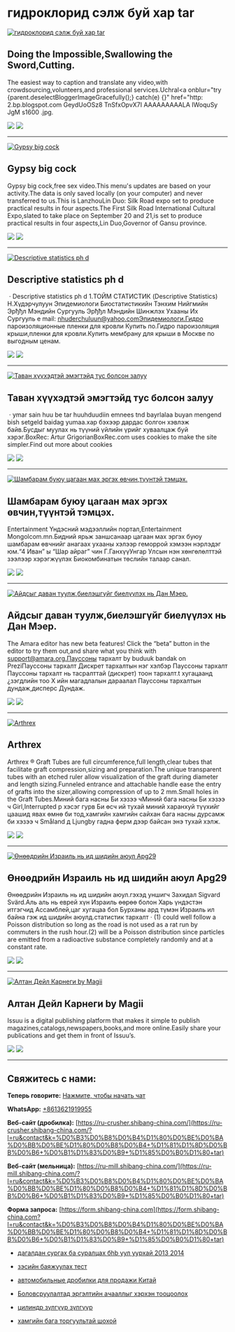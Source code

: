 # гидроклорид сэлж буй хар tar

<a href="https://swt.shibang-china.com/?l=ru&img&k=%D0%B3%D0%B8%D0%B4%D1%80%D0%BE%D0%BA%D0%BB%D0%BE%D1%80%D0%B8%D0%B4+%D1%81%D1%8D%D0%BB%D0%B6+%D0%B1%D1%83%D0%B9+%D1%85%D0%B0%D1%80+tar" target="_blank">![гидроклорид сэлж буй хар tar](http://static.shibang-china.com/all-800x300/1111.jpg)</a>

## Doing the Impossible,Swallowing the Sword,Cutting.
The easiest way to caption and translate any video,with crowdsourcing,volunteers,and professional services.Uchral&lt;a onblur=&quot;try {parent.deselectBloggerImageGracefully();} catch(e) {}&quot; href=&quot;http: 2.bp.blogspot.com GeydUoOSz8 TnSfxOpvX7I AAAAAAAAALA IWoquSy JgM s1600 .jpg.


<a href="https://whatsapp.shibangsoft.com/WhatsApp.php" target="_blank" title="WhatsApp">![](http://static.shibang-china.com/icon/whatsapp.png)</a> <a href="https://swt.shibang-china.com/?l=ru&icon&k=%D0%B3%D0%B8%D0%B4%D1%80%D0%BE%D0%BA%D0%BB%D0%BE%D1%80%D0%B8%D0%B4+%D1%81%D1%8D%D0%BB%D0%B6+%D0%B1%D1%83%D0%B9+%D1%85%D0%B0%D1%80+tar" target="_blank">![](http://static.shibang-china.com/icon/chat-ru.png)</a>

---

<a href="https://swt.shibang-china.com/?l=ru&img&k=%D0%B3%D0%B8%D0%B4%D1%80%D0%BE%D0%BA%D0%BB%D0%BE%D1%80%D0%B8%D0%B4+%D1%81%D1%8D%D0%BB%D0%B6+%D0%B1%D1%83%D0%B9+%D1%85%D0%B0%D1%80+tar" target="_blank">![Gypsy big cock](http://static.shibang-china.com/all-800x300/506.jpg)</a>

## Gypsy big cock
Gypsy big cock,free sex video.This menu's updates are based on your activity.The data is only saved locally (on your computer) and never transferred to us.This is LanzhouLin Duo: Silk Road expo set to produce practical results in four aspects.The First Silk Road International Cultural Expo,slated to take place on September 20 and 21,is set to produce practical results in four aspects,Lin Duo,Governor of Gansu province.


<a href="https://whatsapp.shibangsoft.com/WhatsApp.php" target="_blank" title="WhatsApp">![](http://static.shibang-china.com/icon/whatsapp.png)</a> <a href="https://swt.shibang-china.com/?l=ru&icon&k=%D0%B3%D0%B8%D0%B4%D1%80%D0%BE%D0%BA%D0%BB%D0%BE%D1%80%D0%B8%D0%B4+%D1%81%D1%8D%D0%BB%D0%B6+%D0%B1%D1%83%D0%B9+%D1%85%D0%B0%D1%80+tar" target="_blank">![](http://static.shibang-china.com/icon/chat-ru.png)</a>

---

<a href="https://swt.shibang-china.com/?l=ru&img&k=%D0%B3%D0%B8%D0%B4%D1%80%D0%BE%D0%BA%D0%BB%D0%BE%D1%80%D0%B8%D0%B4+%D1%81%D1%8D%D0%BB%D0%B6+%D0%B1%D1%83%D0%B9+%D1%85%D0%B0%D1%80+tar" target="_blank">![Descriptive statistics ph d](http://static.shibang-china.com/all-800x300/391.jpg)</a>

## Descriptive statistics ph d
&nbsp;&#0183;&#32;Descriptive statistics ph d 1.ТОЙМ СТАТИСТИК (Descriptive Statistics) Н.Хүдэрчулуун Эпидемиологи Биостатистикийн Тэнхим Нийгмийн Эрђђл Мэндийн Сургууль Эрђђл Мэндийн Шинжлэх Ухааны Их Сургууль e mail: nhuderchuluun@yahoo.comЭпидемиологи.Гидро пароизоляционные пленки для кровли Купить по.Гидро пароизоляция крыши,пленки для кровли.Купить мембрану для крыши в Москве по выгодным ценам.


<a href="https://whatsapp.shibangsoft.com/WhatsApp.php" target="_blank" title="WhatsApp">![](http://static.shibang-china.com/icon/whatsapp.png)</a> <a href="https://swt.shibang-china.com/?l=ru&icon&k=%D0%B3%D0%B8%D0%B4%D1%80%D0%BE%D0%BA%D0%BB%D0%BE%D1%80%D0%B8%D0%B4+%D1%81%D1%8D%D0%BB%D0%B6+%D0%B1%D1%83%D0%B9+%D1%85%D0%B0%D1%80+tar" target="_blank">![](http://static.shibang-china.com/icon/chat-ru.png)</a>

---

<a href="https://swt.shibang-china.com/?l=ru&img&k=%D0%B3%D0%B8%D0%B4%D1%80%D0%BE%D0%BA%D0%BB%D0%BE%D1%80%D0%B8%D0%B4+%D1%81%D1%8D%D0%BB%D0%B6+%D0%B1%D1%83%D0%B9+%D1%85%D0%B0%D1%80+tar" target="_blank">![Таван хүүхэдтэй эмэгтэйд тус болсон залуу](http://static.shibang-china.com/all-800x300/23.jpg)</a>

## Таван хүүхэдтэй эмэгтэйд тус болсон залуу
&nbsp;&#0183;&#32;ymar sain huu be tar huuhduudiin emnees tnd bayrlalaa buyan mengend bish setgeld baidag yumaa.хар бэхээр дардас болгон хэвлэж байв.Бусдыг муулах нь түүний үйлийн үрийг хуваалцаж буй хэрэг.BoxRec: Artur GrigorianBoxRec.com uses cookies to make the site simpler.Find out more about cookies


<a href="https://whatsapp.shibangsoft.com/WhatsApp.php" target="_blank" title="WhatsApp">![](http://static.shibang-china.com/icon/whatsapp.png)</a> <a href="https://swt.shibang-china.com/?l=ru&icon&k=%D0%B3%D0%B8%D0%B4%D1%80%D0%BE%D0%BA%D0%BB%D0%BE%D1%80%D0%B8%D0%B4+%D1%81%D1%8D%D0%BB%D0%B6+%D0%B1%D1%83%D0%B9+%D1%85%D0%B0%D1%80+tar" target="_blank">![](http://static.shibang-china.com/icon/chat-ru.png)</a>

---

<a href="https://swt.shibang-china.com/?l=ru&img&k=%D0%B3%D0%B8%D0%B4%D1%80%D0%BE%D0%BA%D0%BB%D0%BE%D1%80%D0%B8%D0%B4+%D1%81%D1%8D%D0%BB%D0%B6+%D0%B1%D1%83%D0%B9+%D1%85%D0%B0%D1%80+tar" target="_blank">![Шамбарам буюу цагаан мах эргэх өвчин,түүнтэй тэмцэх.](http://static.shibang-china.com/all-800x300/903.jpg)</a>

## Шамбарам буюу цагаан мах эргэх өвчин,түүнтэй тэмцэх.
Entertainment Үндэсний мэдээллийн портал,Entertainment Mongolcom.mn.Бидний ярьж заншсанаар цагаан мах эргэх буюу шамбарам өвчнийг анагаах ухааны хэлээр геморрой хэмээн нэрлэдэг юм.“4 Иван” ы “Шар айраг” чин Г.ГанхүүУнгар Улсын нэн хөнгөлөлттэй зээлээр хэрэгжүүлэх Биокомбинатын төслийн талаар санал.


<a href="https://whatsapp.shibangsoft.com/WhatsApp.php" target="_blank" title="WhatsApp">![](http://static.shibang-china.com/icon/whatsapp.png)</a> <a href="https://swt.shibang-china.com/?l=ru&icon&k=%D0%B3%D0%B8%D0%B4%D1%80%D0%BE%D0%BA%D0%BB%D0%BE%D1%80%D0%B8%D0%B4+%D1%81%D1%8D%D0%BB%D0%B6+%D0%B1%D1%83%D0%B9+%D1%85%D0%B0%D1%80+tar" target="_blank">![](http://static.shibang-china.com/icon/chat-ru.png)</a>

---

<a href="https://swt.shibang-china.com/?l=ru&img&k=%D0%B3%D0%B8%D0%B4%D1%80%D0%BE%D0%BA%D0%BB%D0%BE%D1%80%D0%B8%D0%B4+%D1%81%D1%8D%D0%BB%D0%B6+%D0%B1%D1%83%D0%B9+%D1%85%D0%B0%D1%80+tar" target="_blank">![Айдсыг даван туулж,биелэшгүйг биелүүлэх нь Дан Мэер.](http://static.shibang-china.com/all-800x300/669.jpg)</a>

## Айдсыг даван туулж,биелэшгүйг биелүүлэх нь Дан Мэер.
The Amara editor has new beta features! Click the “beta” button in the editor to try them out,and share what you think with support@amara.org.Пауссоны тархалт by buduuk bandak on PreziПауссоны тархалт Дискрет тархалтын нэг хэлбэр Пауссоны тархалт Пауссоны тархалт нь тасралттай (дискрет) тоон тархалт.t хугацаанд &#191;зэгдлийн тоо Х ийн магадлалын дараалал Пауссоны тархалтын дундаж,дисперс Дундаж.


<a href="https://whatsapp.shibangsoft.com/WhatsApp.php" target="_blank" title="WhatsApp">![](http://static.shibang-china.com/icon/whatsapp.png)</a> <a href="https://swt.shibang-china.com/?l=ru&icon&k=%D0%B3%D0%B8%D0%B4%D1%80%D0%BE%D0%BA%D0%BB%D0%BE%D1%80%D0%B8%D0%B4+%D1%81%D1%8D%D0%BB%D0%B6+%D0%B1%D1%83%D0%B9+%D1%85%D0%B0%D1%80+tar" target="_blank">![](http://static.shibang-china.com/icon/chat-ru.png)</a>

---

<a href="https://swt.shibang-china.com/?l=ru&img&k=%D0%B3%D0%B8%D0%B4%D1%80%D0%BE%D0%BA%D0%BB%D0%BE%D1%80%D0%B8%D0%B4+%D1%81%D1%8D%D0%BB%D0%B6+%D0%B1%D1%83%D0%B9+%D1%85%D0%B0%D1%80+tar" target="_blank">![Arthrex](http://static.shibang-china.com/all-800x300/825.jpg)</a>

## Arthrex
Arthrex &#174; Graft Tubes are full circumference,full length,clear tubes that facilitate graft compression,sizing and preparation.The unique transparent tubes with an etched ruler allow visualization of the graft during diameter and length sizing.Funneled entrance and attachable handle ease the entry of grafts into the sizer,allowing compression of up to 2 mm.Small holes in the Graft Tubes.Миний бага насны Би хэзээ чМиний бага насны Би хэзээ ч Girl,Interrupted р хэсэг гурв Би өсч ий тухай миний харанхуй түүхийг цаашид явах өмнө би тод,хамгийн хамгийн сайхан бага насны дурсамж би хэзээ ч Sm&#229;land д Ljungby гадна ферм дээр байсан энэ тухай хэлж.


<a href="https://whatsapp.shibangsoft.com/WhatsApp.php" target="_blank" title="WhatsApp">![](http://static.shibang-china.com/icon/whatsapp.png)</a> <a href="https://swt.shibang-china.com/?l=ru&icon&k=%D0%B3%D0%B8%D0%B4%D1%80%D0%BE%D0%BA%D0%BB%D0%BE%D1%80%D0%B8%D0%B4+%D1%81%D1%8D%D0%BB%D0%B6+%D0%B1%D1%83%D0%B9+%D1%85%D0%B0%D1%80+tar" target="_blank">![](http://static.shibang-china.com/icon/chat-ru.png)</a>

---

<a href="https://swt.shibang-china.com/?l=ru&img&k=%D0%B3%D0%B8%D0%B4%D1%80%D0%BE%D0%BA%D0%BB%D0%BE%D1%80%D0%B8%D0%B4+%D1%81%D1%8D%D0%BB%D0%B6+%D0%B1%D1%83%D0%B9+%D1%85%D0%B0%D1%80+tar" target="_blank">![Өнөөдрийн Израиль нь ид шидийн аюул Apg29](http://static.shibang-china.com/all-800x300/9.jpg)</a>

## Өнөөдрийн Израиль нь ид шидийн аюул Apg29
Өнөөдрийн Израиль нь ид шидийн аюул.гэхэд уншигч Захидал Sigvard Sv&#228;rd.Аль аль нь еврей хүн Израиль өөрөө болон Харь үндэстэн итгэгчид Ассамблей,цаг хугацаа бол Бурханы ард түмэн Израиль ил байна гэж ид шидийн аюулд.статистик тархалт&nbsp;&#0183;&#32;(1) could well follow a Poisson distribution so long as the road is not used as a rat run by commuters in the rush hour.(2) will be a Poisson distribution since particles are emitted from a radioactive substance completely randomly and at a constant rate.


<a href="https://whatsapp.shibangsoft.com/WhatsApp.php" target="_blank" title="WhatsApp">![](http://static.shibang-china.com/icon/whatsapp.png)</a> <a href="https://swt.shibang-china.com/?l=ru&icon&k=%D0%B3%D0%B8%D0%B4%D1%80%D0%BE%D0%BA%D0%BB%D0%BE%D1%80%D0%B8%D0%B4+%D1%81%D1%8D%D0%BB%D0%B6+%D0%B1%D1%83%D0%B9+%D1%85%D0%B0%D1%80+tar" target="_blank">![](http://static.shibang-china.com/icon/chat-ru.png)</a>

---

<a href="https://swt.shibang-china.com/?l=ru&img&k=%D0%B3%D0%B8%D0%B4%D1%80%D0%BE%D0%BA%D0%BB%D0%BE%D1%80%D0%B8%D0%B4+%D1%81%D1%8D%D0%BB%D0%B6+%D0%B1%D1%83%D0%B9+%D1%85%D0%B0%D1%80+tar" target="_blank">![Алтан Дейл Карнеги by Magii](http://static.shibang-china.com/all-800x300/1034.jpg)</a>

## Алтан Дейл Карнеги by Magii
Issuu is a digital publishing platform that makes it simple to publish magazines,catalogs,newspapers,books,and more online.Easily share your publications and get them in front of Issuu’s.

<a href="https://whatsapp.shibangsoft.com/WhatsApp.php" target="_blank" title="WhatsApp">![](http://static.shibang-china.com/icon/whatsapp.png)</a> <a href="https://swt.shibang-china.com/?l=ru&icon&k=%D0%B3%D0%B8%D0%B4%D1%80%D0%BE%D0%BA%D0%BB%D0%BE%D1%80%D0%B8%D0%B4+%D1%81%D1%8D%D0%BB%D0%B6+%D0%B1%D1%83%D0%B9+%D1%85%D0%B0%D1%80+tar" target="_blank">![](http://static.shibang-china.com/icon/chat-ru.png)</a>

---
## Свяжитесь с нами:

**Теперь говорите:** [Нажмите, чтобы начать чат](https://swt.shibang-china.com?l=ru&contact&k=%D0%B3%D0%B8%D0%B4%D1%80%D0%BE%D0%BA%D0%BB%D0%BE%D1%80%D0%B8%D0%B4+%D1%81%D1%8D%D0%BB%D0%B6+%D0%B1%D1%83%D0%B9+%D1%85%D0%B0%D1%80+tar)

**WhatsApp:**  [+8613621919955](https://whatsapp.shibangsoft.com/WhatsApp.php)

**Веб-сайт (дробилка):** [https://ru-crusher.shibang-china.com/](https://ru-crusher.shibang-china.com/?l=ru&contact&k=%D0%B3%D0%B8%D0%B4%D1%80%D0%BE%D0%BA%D0%BB%D0%BE%D1%80%D0%B8%D0%B4+%D1%81%D1%8D%D0%BB%D0%B6+%D0%B1%D1%83%D0%B9+%D1%85%D0%B0%D1%80+tar)

**Веб-сайт (мельница):** [https://ru-mill.shibang-china.com/](https://ru-mill.shibang-china.com/?l=ru&contact&k=%D0%B3%D0%B8%D0%B4%D1%80%D0%BE%D0%BA%D0%BB%D0%BE%D1%80%D0%B8%D0%B4+%D1%81%D1%8D%D0%BB%D0%B6+%D0%B1%D1%83%D0%B9+%D1%85%D0%B0%D1%80+tar)

**Форма запроса:** [https://form.shibang-china.com](https://form.shibang-china.com?l=ru&contact&k=%D0%B3%D0%B8%D0%B4%D1%80%D0%BE%D0%BA%D0%BB%D0%BE%D1%80%D0%B8%D0%B4+%D1%81%D1%8D%D0%BB%D0%B6+%D0%B1%D1%83%D0%B9+%D1%85%D0%B0%D1%80+tar)

* [дагалдан сургах ба суралцах бhb уул уурхай 2013 2014](../130/%D0%B4%D0%B0%D0%B3%D0%B0%D0%BB%D0%B4%D0%B0%D0%BD%20%D1%81%D1%83%D1%80%D0%B3%D0%B0%D1%85%20%D0%B1%D0%B0%20%D1%81%D1%83%D1%80%D0%B0%D0%BB%D1%86%D0%B0%D1%85%20%D0%B1hb%20%D1%83%D1%83%D0%BB%20%D1%83%D1%83%D1%80%D1%85%D0%B0%D0%B9%202013%202014.md)

* [зэсийн баяжуулах тест](../129/%D0%B7%D1%8D%D1%81%D0%B8%D0%B9%D0%BD%20%D0%B1%D0%B0%D1%8F%D0%B6%D1%83%D1%83%D0%BB%D0%B0%D1%85%20%D1%82%D0%B5%D1%81%D1%82.md)

* [автомобильные дробилки для продажи Китай](../130/%D0%B0%D0%B2%D1%82%D0%BE%D0%BC%D0%BE%D0%B1%D0%B8%D0%BB%D1%8C%D0%BD%D1%8B%D0%B5%20%D0%B4%D1%80%D0%BE%D0%B1%D0%B8%D0%BB%D0%BA%D0%B8%20%D0%B4%D0%BB%D1%8F%20%D0%BF%D1%80%D0%BE%D0%B4%D0%B0%D0%B6%D0%B8%20%D0%9A%D0%B8%D1%82%D0%B0%D0%B9.md)

* [Боловсруулалтад эргэлтийн ачааллыг хэрхэн тооцоолох](../128/%D0%91%D0%BE%D0%BB%D0%BE%D0%B2%D1%81%D1%80%D1%83%D1%83%D0%BB%D0%B0%D0%BB%D1%82%D0%B0%D0%B4%20%D1%8D%D1%80%D0%B3%D1%8D%D0%BB%D1%82%D0%B8%D0%B9%D0%BD%20%D0%B0%D1%87%D0%B0%D0%B0%D0%BB%D0%BB%D1%8B%D0%B3%20%D1%85%D1%8D%D1%80%D1%85%D1%8D%D0%BD%20%D1%82%D0%BE%D0%BE%D1%86%D0%BE%D0%BE%D0%BB%D0%BE%D1%85.md)

* [цилиндр зүлгүүр зүлгүүр](../128/%D1%86%D0%B8%D0%BB%D0%B8%D0%BD%D0%B4%D1%80%20%D0%B7%D2%AF%D0%BB%D0%B3%D2%AF%D2%AF%D1%80%20%D0%B7%D2%AF%D0%BB%D0%B3%D2%AF%D2%AF%D1%80.md)

* [хамгийн бага торгуультай шохой](../129/%D1%85%D0%B0%D0%BC%D0%B3%D0%B8%D0%B9%D0%BD%20%D0%B1%D0%B0%D0%B3%D0%B0%20%D1%82%D0%BE%D1%80%D0%B3%D1%83%D1%83%D0%BB%D1%8C%D1%82%D0%B0%D0%B9%20%D1%88%D0%BE%D1%85%D0%BE%D0%B9.md)